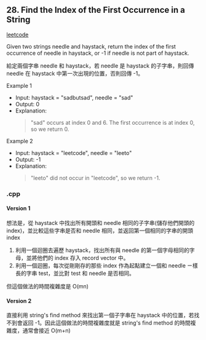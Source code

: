 ## 28. Find the Index of the First Occurrence in a String
[leetcode](https://leetcode.com/problems/find-the-index-of-the-first-occurrence-in-a-string/description/)

Given two strings needle and haystack, return the index of the first occurrence of needle in haystack, or -1 if needle is not part of haystack.

給定兩個字串 needle 和 haystack，若 needle 是 haystack 的子字串，則回傳 needle 在 haystack 中第一次出現的位置，否則回傳 -1。

Example 1
- Input: haystack = "sadbutsad", needle = "sad"
- Output: 0
- Explanation: 
    > "sad" occurs at index 0 and 6. 
    > The first occurrence is at index 0, so we return 0.

Example 2
- Input: haystack = "leetcode", needle = "leeto"
- Output: -1
- Explanation: 
    > "leeto" did not occur in "leetcode", so we return -1.
### .cpp
#### Version 1 
想法是，從 haystack 中找出所有開頭和 needle 相同的子字串(儲存他們開頭的 index)，並比較這些字串是否和 needle 相同，並返回第一個相同的字串的開頭 index
1. 利用一個迴圈去遍歷 haystack，找出所有與 needle 的第一個字母相同的字母，並將他們的 index 存入 record vector 中。
2. 利用一個迴圈，每次從剛剛存的那些 index 作為起點建立一個和 needle ㄧ樣長的字串 test，並比對 test 和 needle 是否相同。

但這個做法的時間複雜度是 O(mn)
#### Version 2
直接利用 string's find method 來找出第一個子字串在 haystack 中的位置，若找不到會返回 -1。因此這個做法的時間複雜度就是 string's find method 的時間複雜度，通常會接近 O(m+n)
